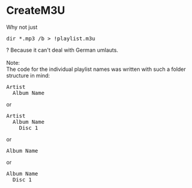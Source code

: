 # CreateM3U

Why not just
<pre>dir *.mp3 /b > !playlist.m3u
</pre>? Because it can't deal with German umlauts.<br/>
<br/>
Note: <br/>
The code for the individual playlist names was written with such a folder structure in mind:<br/>
<pre>
Artist
  Album Name
</pre>
or
<pre>
Artist
  Album Name
    Disc 1
</pre>
or
<pre>
Album Name
</pre>
or 
<pre>
Album Name
  Disc 1
</pre>

